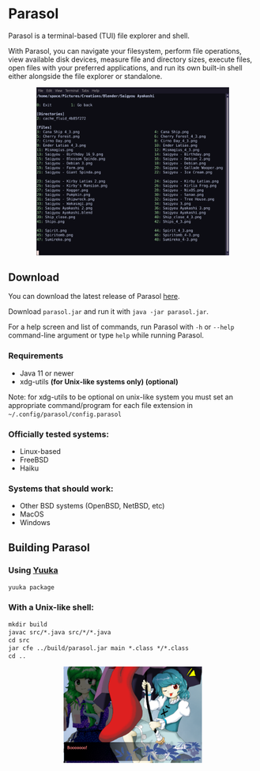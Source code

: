 # Parasol
Parasol is a terminal-based (TUI) file explorer and shell.

With Parasol, you can navigate your filesystem, perform file operations, view available disk devices, measure file and directory sizes, execute files, open files with your preferred applications, and run its own built-in shell either alongside the file explorer or standalone.

<p align="center">
<img src="images/parasol.png" width="390"/>
</p>


## Download

You can download the latest release of Parasol [here](https://github.com/spacebanana420/parasol/releases).

Download `parasol.jar` and run it with `java -jar parasol.jar`.

For a help screen and list of commands, run Parasol with `-h` or `--help` command-line argument or type `help` while running Parasol.

### Requirements
* Java 11 or newer
* xdg-utils **(for Unix-like systems only) (optional)**

Note: for xdg-utils to be optional on unix-like system you must set an appropriate command/program for each file extension in `~/.config/parasol/config.parasol`

### Officially tested systems:
* Linux-based
* FreeBSD
* Haiku

### Systems that should work:
* Other BSD systems (OpenBSD, NetBSD, etc)
* MacOS
* Windows


## Building Parasol

### Using [Yuuka](https://github.com/spacebanana420/yuuka)
```
yuuka package
```

### With a Unix-like shell:
```
mkdir build
javac src/*.java src/*/*.java
cd src
jar cfe ../build/parasol.jar main *.class */*.class
cd ..
```

<p align="center">
<img src="images/boo.png" width="280"/>
</p>
